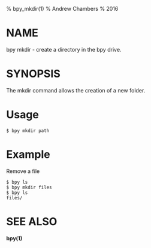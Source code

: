 % bpy_mkdir(1)
% Andrew Chambers
% 2016

# NAME

bpy mkdir - create a directory in the bpy drive.

# SYNOPSIS

The mkdir command allows the creation of a new folder.

# Usage

```$ bpy mkdir path```

# Example

Remove a file

```
$ bpy ls
$ bpy mkdir files
$ bpy ls
files/
```

# SEE ALSO

**bpy(1)**
